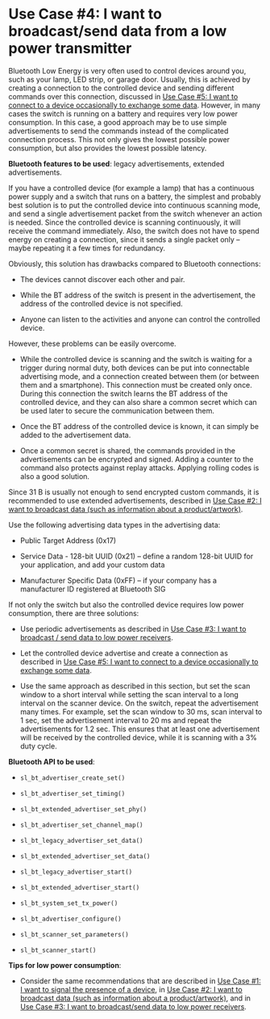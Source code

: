 # Use Case #4: I want to broadcast/send data from a low power transmitter

Bluetooth Low Energy is very often used to control devices around you, such as your lamp, LED strip, or garage door. Usually, this is achieved by creating a connection to the controlled device and sending different commands over this connection, discussed in [Use Case #5: I want to connect to a device occasionally to exchange some data](./use-case-5-i-want-to-connect-to-a-device-occasionally-to-exchange-some-data). However, in many cases the switch is running on a battery and requires very low power consumption. In this case, a good approach may be to use simple advertisements to send the commands instead of the complicated connection process. This not only gives the lowest possible power consumption, but also provides the lowest possible latency.

**Bluetooth features to be used**: legacy advertisements, extended advertisements.

If you have a controlled device (for example a lamp) that has a continuous power supply and a switch that runs on a battery, the simplest and probably best solution is to put the controlled device into continuous scanning mode, and send a single advertisement packet from the switch whenever an action is needed. Since the controlled device is scanning continuously, it will receive the command immediately. Also, the switch does not have to spend energy on creating a connection, since it sends a single packet only – maybe repeating it a few times for redundancy.

Obviously, this solution has drawbacks compared to Bluetooth connections:

- The devices cannot discover each other and pair.

- While the BT address of the switch is present in the advertisement, the address of the controlled device is not specified.

- Anyone can listen to the activities and anyone can control the controlled device.

However, these problems can be easily overcome.

- While the controlled device is scanning and the switch is waiting for a trigger during normal duty, both devices can be put into connectable advertising mode, and a connection created between them (or between them and a smartphone). This connection must be created only once. During this connection the switch learns the BT address of the controlled device, and they can also share a common secret which can be used later to secure the communication between them.

- Once the BT address of the controlled device is known, it can simply be added to the advertisement data.

- Once a common secret is shared, the commands provided in the advertisements can be encrypted and signed. Adding a counter to the command also protects against replay attacks. Applying rolling codes is also a good solution.

Since 31 B is usually not enough to send encrypted custom commands, it is recommended to use extended advertisements, described in [Use Case #2: I want to broadcast data (such as information about a product/artwork)](./use-case-2-i-want-to-broadcast-data-such-as-information-about-a-product-artwork).

Use the following advertising data types in the advertising data:

- Public Target Address (0x17)

- Service Data - 128-bit UUID (0x21) – define a random 128-bit UUID for your application, and add your custom data

- Manufacturer Specific Data (0xFF) – if your company has a manufacturer ID registered at Bluetooth SIG

If not only the switch but also the controlled device requires low power consumption, there are three solutions:

- Use periodic advertisements as described in [Use Case #3: I want to broadcast / send data to low power receivers](./use-case-3-i-want-to-broadcast-send-data-to-low-power-receivers).

- Let the controlled device advertise and create a connection as described in [Use Case #5: I want to connect to a device occasionally to exchange some data](./use-case-5-i-want-to-connect-to-a-device-occasionally-to-exchange-some-data).

- Use the same approach as described in this section, but set the scan window to a short interval while setting the scan interval to a long interval on the scanner device. On the switch, repeat the advertisement many times. For example, set the scan window to 30 ms, scan interval to 1 sec, set the advertisement interval to 20 ms and repeat the advertisements for 1.2 sec. This ensures that at least one advertisement will be received by the controlled device, while it is scanning with a 3% duty cycle.

**Bluetooth API to be used**:

- `sl_bt_advertiser_create_set()`

- `sl_bt_advertiser_set_timing()`

- `sl_bt_extended_advertiser_set_phy()`

- `sl_bt_advertiser_set_channel_map()`

- `sl_bt_legacy_advertiser_set_data()`

- `sl_bt_extended_advertiser_set_data()`

- `sl_bt_legacy_advertiser_start()`

- `sl_bt_extended_advertiser_start()`

- `sl_bt_system_set_tx_power()`

- `sl_bt_advertiser_configure()`

- `sl_bt_scanner_set_parameters()`

- `sl_bt_scanner_start()`

**Tips for low power consumption**:

- Consider the same recommendations that are described in [Use Case #1: I want to signal the presence of a device](./use-case-1-i-want-to-signal-the-presence-of-a-device), in [Use Case #2: I want to broadcast data (such as information about a product/artwork)](./use-case-2-i-want-to-broadcast-data-such-as-information-about-a-product-artwork), and in [Use Case #3: I want to broadcast/send data to low power receivers](./use-case-4-i-want-to-broadcast-send-data-from-a-low-power-transmitter).
